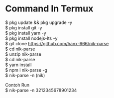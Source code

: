 # Command In Termux    
$ pkg update && pkg upgrade -y       
$ pkg install git -y        
$ pkg install yarn -y        
$ pkg install nodejs-lts -y      
$ git clone https://github.com/hanx-666/nik-parse     
$ cd nik-parse      
$ unzip nik-parse       
$ cd nik-parse       
$ yarn install        
$ npm i nik-parse -g        
$ nik-parse -n (nik)       
     
Contoh Run      
$ nik-parse -n 3212345678901234     
